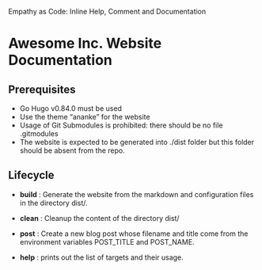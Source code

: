 Empathy as Code: Inline Help, Comment and Documentation 

# Awesome Inc. Website Documentation

## Prerequisites

- Go Hugo v0.84.0 must be used
- Use the theme “ananke” for the website
- Usage of Git Submodules is prohibited: there should be no file .gitmodules
- The website is expected to be generated into ./dist folder but this folder should be absent from the repo.

## Lifecycle

- **build** : Generate the website from the markdown and configuration files in the directory dist/.

- **clean** : Cleanup the content of the directory dist/

- **post** : Create a new blog post whose filename and title come from the environment variables POST_TITLE and POST_NAME.

- **help** : prints out the list of targets and their usage.
